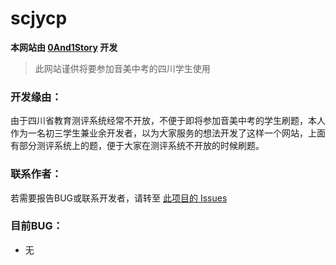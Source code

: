# scjycp
**本网站由 [0And1Story](https://github.com/0And1Story) 开发**

> 此网站谨供将要参加音美中考的四川学生使用

### 开发缘由：

由于四川省教育测评系统经常不开放，不便于即将参加音美中考的学生刷题，本人作为一名初三学生兼业余开发者，以为大家服务的想法开发了这样一个网站，上面有部分测评系统上的题，便于大家在测评系统不开放的时候刷题。

### 联系作者：

若需要报告BUG或联系开发者，请转至 [此项目的 Issues](https://github.com/0And1Story/scjycp/issues)

### 目前BUG：

- 无

